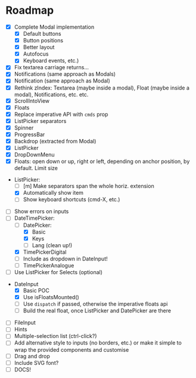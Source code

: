 # Roadmap

- [x] Complete Modal implementation
    + [x] Default buttons
    + [x] Button positions
    + [x] Better layout
    + [x] Autofocus
    + [x] Keyboard events, etc.)
- [x] Fix textarea carriage returns...
- [x] Notifications (same approach as Modals)
- [x] Notification (same approach as Modal)
- [x] Rethink zIndex: Textarea (maybe inside a modal), Float (maybe inside a modal), Notifications, etc. etc.
- [x] ScrollIntoView
- [x] Floats
- [x] Replace imperative API with `cmds` prop
- [x] ListPicker separators
- [x] Spinner
- [x] ProgressBar
- [x] Backdrop (extracted from Modal)
- [x] ListPicker
- [x] DropDownMenu
- [x] Floats: open down or up, right or left, depending on anchor position, by default. Limit size
- ListPicker:
    + [ ] [m] Make separators span the whole horiz. extension
    + [x] Automatically show item
    + [ ] Show keyboard shortcuts (cmd-X, etc.)
- [ ] Show errors on inputs
- [ ] DateTimePicker:
    + [ ] DatePicker:
        * [x] Basic
        * [x] Keys
        * [ ] Lang (clean up!)
    + [x] TimePickerDigital
    + [ ] Include as dropdown in DateInput!
    + [ ] TimePickerAnalogue
- [ ] Use ListPicker for Selects (optional)
- DateInput
    + [x] Basic POC
    + [x] Use isFloatsMounted()
    + [ ] Use `dispatch` if passed, otherwise the imperative floats api
    + [ ] Build the real float, once ListPicker and DatePicker are there
- [ ] FileInput
- [ ] Hints
- [ ] Multiple-selection list (ctrl-click?)
- [ ] Add alternative style to inputs (no borders, etc.) or make it simple to wrap the provided components and customise
- [ ] Drag and drop
- [ ] Include SVG font?
- [ ] DOCS!
